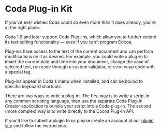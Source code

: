 # Coda Plug-in Kit

If you've ever wished Coda could do even more than it does already, you're at the right place.

Coda 1.6 and later support Coda Plug-ins, which allow you to further extend its text editing functionality — even if you can't program Cocoa.

Plug-ins have access to the text of the current document and can perform modifications on it as desired. For example, you could write a plug-in to insert the current date and time into your document, change the case of selected text, run code through a custom validator, or even wrap code with a special tag.

Plug-ins appear in Coda's menu when installed, and can be bound to specific keyboard shortcuts.

There are two ways to write a plug-in. The first way is to write a script in any common scripting language, then use the separate Coda Plug-In Creator application to bundle your script into a Coda plug-in. The second (more complex) way is to write directly to the Cocoa Plug-In API.

If you'd like to submit a plugin to us please create an account at our [plugin site](https://panic.com/users/) and follow the instructions.
